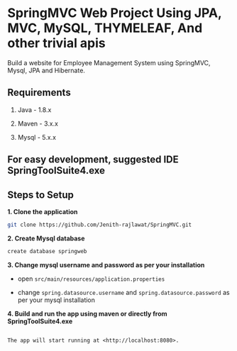 # SpringMVC Web Project Using JPA, MVC, MySQL, THYMELEAF, And other trivial apis

Build a website for Employee Management System using SpringMVC, Mysql, JPA and Hibernate.

## Requirements

1. Java - 1.8.x

2. Maven - 3.x.x

3. Mysql - 5.x.x

## For easy development, suggested IDE SpringToolSuite4.exe

## Steps to Setup

**1. Clone the application**

```bash
git clone https://github.com/Jenith-rajlawat/SpringMVC.git
```

**2. Create Mysql database**
```bash
create database springweb
```

**3. Change mysql username and password as per your installation**

+ open `src/main/resources/application.properties`

+ change `spring.datasource.username` and `spring.datasource.password` as per your mysql installation

**4. Build and run the app using maven or directly from SpringToolSuite4.exe**
```

The app will start running at <http://localhost:8080>.

